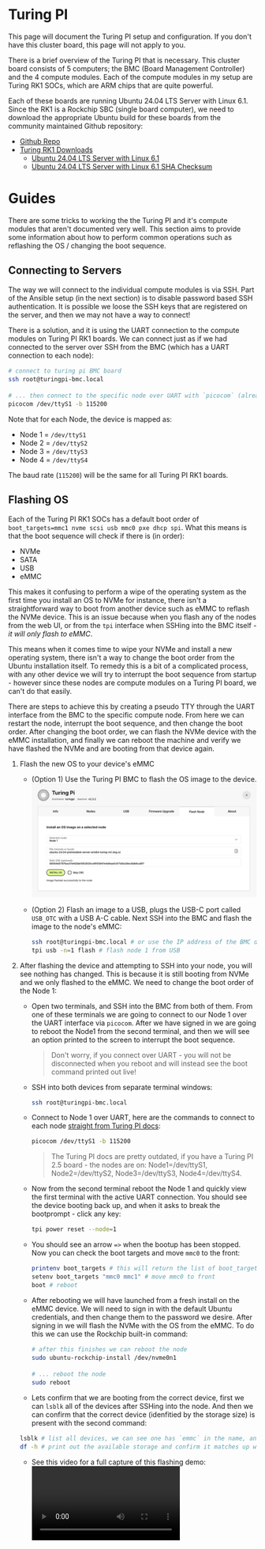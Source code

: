 # Turing PI

This page will document the Turing PI setup and configuration. If you don't have this cluster board, this page will not apply to you.

There is a brief overview of the Turing PI that is necessary. This cluster board consists of 5 computers; the BMC (Board Management Controller) and the 4 compute modules. Each of the compute modules in my setup are Turing RK1 SOCs, which are ARM chips that are quite powerful.

Each of these boards are running Ubuntu 24.04 LTS Server with Linux 6.1. Since the RK1 is a Rockchip SBC (single board computer), we need to download the appropriate Ubuntu build for these boards from the community maintained Github repository:

- [Github Repo](https://github.com/Joshua-Riek/ubuntu-rockchip)
- [Turing RK1 Downloads](https://joshua-riek.github.io/ubuntu-rockchip-download/boards/turing-rk1.html)
  - [Ubuntu 24.04 LTS Server with Linux 6.1](https://github.com/Joshua-Riek/ubuntu-rockchip/releases/download/v2.4.0/ubuntu-24.04-preinstalled-server-arm64-turing-rk1.img.xz)
  - [Ubuntu 24.04 LTS Server with Linux 6.1 SHA Checksum](https://github.com/Joshua-Riek/ubuntu-rockchip/releases/download/v2.4.0/ubuntu-24.04-preinstalled-server-arm64-turing-rk1.img.xz.sha256)

# Guides

There are some tricks to working the the Turing PI and it's compute modules that aren't documented very well. This section aims to provide some information about how to perform common operations such as reflashing the OS / changing the boot sequence.

## Connecting to Servers

The way we will connect to the individual compute modules is via SSH. Part of the Ansible setup (in the next section) is to disable password based SSH authentication. It is possible we loose the SSH keys that are registered on the server, and then we may not have a way to connect!

There is a solution, and it is using the UART connection to the compute modules on Turing PI RK1 boards. We can connect just as if we had connected to the server over SSH from the BMC (which has a UART connection to each node):

```bash
# connect to turing pi BMC board
ssh root@turingpi-bmc.local

# ... then connect to the specific node over UART with `picocom` (already installed)
picocom /dev/ttyS1 -b 115200
```

Note that for each Node, the device is mapped as:

- Node 1 = `/dev/ttyS1`
- Node 2 = `/dev/ttyS2`
- Node 3 = `/dev/ttyS3`
- Node 4 = `/dev/ttyS4`

The baud rate (`115200`) will be the same for all Turing PI RK1 boards.

## Flashing OS

Each of the Turing PI RK1 SOCs has a default boot order of `boot_targets=mmc1 nvme scsi usb mmc0 pxe dhcp spi`. What this means is that the boot sequence will check if there is (in order):

- NVMe
- SATA
- USB
- eMMC

This makes it confusing to perform a wipe of the operating system as the first time you install an OS to NVMe for instance, there isn't a straightforward way to boot from another device such as eMMC to reflash the NVMe device. This is an issue because when you flash any of the nodes from the web UI, or from the `tpi` interface when SSHing into the BMC itself - _it will only flash to eMMC_.

This means when it comes time to wipe your NVMe and install a new operating system, there isn't a way to change the boot order from the Ubuntu installation itself. To remedy this is a bit of a complicated process, with any other device we will try to interrupt the boot sequence from startup - however since these nodes are compute modules on a Turing PI board, we can't do that easily.

There are steps to achieve this by creating a pseudo TTY through the UART interface from the BMC to the specific compute node. From here we can restart the node, interrupt the boot sequence, and then change the boot order. After changing the boot order, we can flash the NVMe device with the eMMC installation, and finally we can reboot the machine and verify we have flashed the NVMe and are booting from that device again.

1. Flash the new OS to your device's eMMC

   - (Option 1) Use the Turing PI BMC to flash the OS image to the device. ![Flash BMC UI](./files/02.hardware.turing_pi_rk1.md/flash_bmc_ui.png)
   - (Option 2) Flash an image to a USB, plugs the USB-C port called `USB_OTC` with a USB A-C cable. Next SSH into the BMC and flash the image to the node's eMMC:

     ```bash
     ssh root@turingpi-bmc.local # or use the IP address of the BMC directly
     tpi usb -n=1 flash # flash node 1 from USB
     ```

2. After flashing the device and attempting to SSH into your node, you will see nothing has changed. This is because it is still booting from NVMe and we only flashed to the eMMC. We need to change the boot order of the Node 1:

   - Open two terminals, and SSH into the BMC from both of them. From one of these terminals we are going to connect to our Node 1 over the UART interface via `picocom`. After we have signed in we are going to reboot the Node1 from the second terminal, and then we will see an option printed to the screen to interrupt the boot sequence.
     > Don't worry, if you connect over UART - you will not be disconnected when you reboot and will instead see the boot command printed out live!
   - SSH into both devices from separate terminal windows:
     ```bash
     ssh root@turingpi-bmc.local
     ```
   - Connect to Node 1 over UART, here are the commands to connect to each node [straight from Turing PI docs](https://docs.turingpi.com/docs/tpi-uart#using-picocom):
     ```bash
     picocom /dev/ttyS1 -b 115200
     ```
     > The Turing PI docs are pretty outdated, if you have a Turing PI 2.5 board - the nodes are on: Node1=/dev/ttyS1, Node2=/dev/ttyS2, Node3=/dev/ttyS3, Node4=/dev/ttyS4.
   - Now from the second terminal reboot the Node 1 and quickly view the first terminal with the active UART connection. You should see the device booting back up, and when it asks to break the bootprompt - click any key:

     ```bash
     tpi power reset --node=1
     ```

   - You should see an arrow `=>` when the bootup has been stopped. Now you can check the boot targets and move `mmc0` to the front:

     ```bash
     printenv boot_targets # this will return the list of boot_targets
     setenv boot_targets "mmc0 mmc1" # move mmc0 to front
     boot # reboot
     ```

   - After rebooting we will have launched from a fresh install on the eMMC device. We will need to sign in with the default Ubuntu credentials, and then change them to the password we desire. After signing in we will flash the NVMe with the OS from the eMMC. To do this we can use the Rockchip built-in command:

     ```bash
     # after this finishes we can reboot the node
     sudo ubuntu-rockchip-install /dev/nvme0n1

     # ... reboot the node
     sudo reboot
     ```

   - Lets confirm that we are booting from the correct device, first we can `lsblk` all of the devices after SSHing into the node. And then we can confirm that the correct device (idenfitied by the storage size) is present with the second command:

   ```bash
   lsblk # list all devices, we can see one has `emmc` in the name, another has `nvme` in the name.
   df -h # print out the available storage and confirm it matches up with the `nvme` entry
   ```

   - See this video for a full capture of this flashing demo: ![Flash Turing PI](./files/02.hardware.turing_pi_rk1.md/turingpi_rk1_flash_os.mp4)
